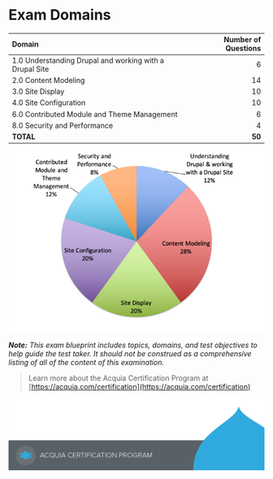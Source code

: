 # Exam Domains

| Domain | Number of Questions |
| :--- | ---: |
| 1.0 Understanding Drupal and working with a Drupal Site | 6 |
| 2.0 Content Modeling | 14 |
| 3.0 Site Display | 10 |
| 4.0 Site Configuration | 10 |
| 6.0 Contributed Module and Theme Management | 6 |
| 8.0 Security and Performance | 4 |
| **TOTAL** | **50** |

![Site Builder Exam Breakup](.gitbook/assets/site-builder-d9-breakup.png)

_**Note:** This exam blueprint includes topics, domains, and test objectives to help guide the test taker. It should not be construed as a comprehensive listing of all of the content of this examination._

> Learn more about the Acquia Certification Program at [https://acquia.com/certification](https://acquia.com/certification)

![](.gitbook/assets/main-page-footer.png)

